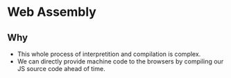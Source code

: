 # Web Assembly

## Why

- This whole process of interpretition and compilation is complex.
- We can directly provide machine code to the browsers by compiling our JS source code ahead of time.
